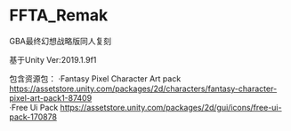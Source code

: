 # FFTA_Remak
GBA最终幻想战略版同人复刻

基于Unity Ver:2019.1.9f1

包含资源包：
·Fantasy Pixel Character Art pack
	https://assetstore.unity.com/packages/2d/characters/fantasy-character-pixel-art-pack1-87409  
·Free Ui Pack
	https://assetstore.unity.com/packages/2d/gui/icons/free-ui-pack-170878